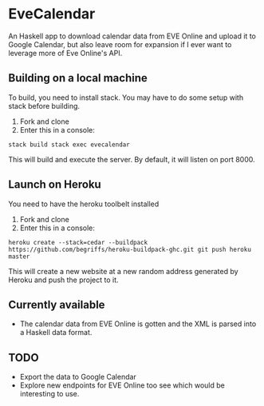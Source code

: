 # EveCalendar
An Haskell app to download calendar data from EVE Online and upload it to Google Calendar, but also leave room for expansion if I ever want to leverage more of Eve Online's API.

## Building on a local machine

To build, you need to install stack. You may have to do some setup with stack before building.

1. Fork and clone
2. Enter this in a console:

`
stack build
stack exec evecalendar
`

This will build and execute the server. By default, it will listen on port 8000.

## Launch on Heroku

You need to have the heroku toolbelt installed

1. Fork and clone
2. Enter this in a console:

`
heroku create --stack=cedar --buildpack https://github.com/begriffs/heroku-buildpack-ghc.git
git push heroku master
`

This will create a new website at a new random address generated by Heroku and push the project to it.

## Currently available

- The calendar data from EVE Online is gotten and the XML is parsed into a Haskell data format.

## TODO

- Export the data to Google Calendar
- Explore new endpoints for EVE Online too see which would be interesting to use.

